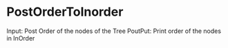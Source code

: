 # PostOrderToInorder

Input: Post Order of the nodes of the Tree
PoutPut: Print order of the nodes in InOrder
